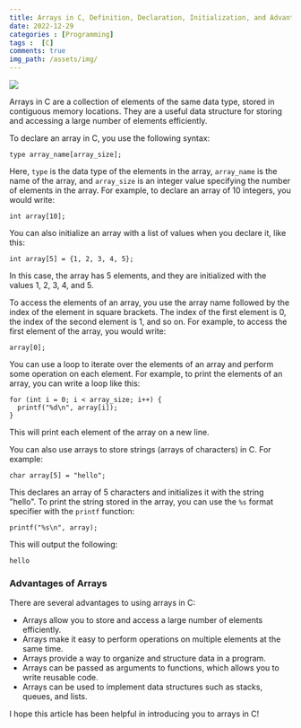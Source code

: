 ```yaml
---
title: Arrays in C, Definition, Declaration, Initialization, and Advantages
date: 2022-12-29
categories : [Programming]
tags :  [C]
comments: true
img_path: /assets/img/
---
```


<img src="Arrays.jpeg">

Arrays in C are a collection of elements of the same data type, stored in contiguous memory locations. They are a useful data structure for storing and accessing a large number of elements efficiently.

To declare an array in C, you use the following syntax:

```
type array_name[array_size];

```

<script async src="https://pagead2.googlesyndication.com/pagead/js/adsbygoogle.js?client=ca-pub-2125431543426665"
     crossorigin="anonymous"></script>
<ins class="adsbygoogle"
     style="display:block; text-align:center;"
     data-ad-layout="in-article"
     data-ad-format="fluid"
     data-ad-client="ca-pub-2125431543426665"
     data-ad-slot="3654420654"></ins>
<script>
     (adsbygoogle = window.adsbygoogle || []).push({});
</script>

Here, `type` is the data type of the elements in the array, `array_name` is the name of the array, and `array_size` is an integer value specifying the number of elements in the array. For example, to declare an array of 10 integers, you would write:

```
int array[10];

```

You can also initialize an array with a list of values when you declare it, like this:

```
int array[5] = {1, 2, 3, 4, 5};

```

In this case, the array has 5 elements, and they are initialized with the values 1, 2, 3, 4, and 5.

To access the elements of an array, you use the array name followed by the index of the element in square brackets. The index of the first element is 0, the index of the second element is 1, and so on. For example, to access the first element of the array, you would write:

```
array[0];

```

You can use a loop to iterate over the elements of an array and perform some operation on each element. For example, to print the elements of an array, you can write a loop like this:

```
for (int i = 0; i < array_size; i++) {
  printf("%d\n", array[i]);
}

```

This will print each element of the array on a new line.

You can also use arrays to store strings (arrays of characters) in C. For example:

```
char array[5] = "hello";

```

This declares an array of 5 characters and initializes it with the string "hello". To print the string stored in the array, you can use the `%s` format specifier with the `printf` function:

```
printf("%s\n", array);

```

This will output the following:

```
hello
```
<script async src="https://pagead2.googlesyndication.com/pagead/js/adsbygoogle.js?client=ca-pub-2125431543426665"
     crossorigin="anonymous"></script>
<ins class="adsbygoogle"
     style="display:block; text-align:center;"
     data-ad-layout="in-article"
     data-ad-format="fluid"
     data-ad-client="ca-pub-2125431543426665"
     data-ad-slot="3654420654"></ins>
<script>
     (adsbygoogle = window.adsbygoogle || []).push({});
</script>
### Advantages of Arrays

There are several advantages to using arrays in C:

-   Arrays allow you to store and access a large number of elements efficiently.
-   Arrays make it easy to perform operations on multiple elements at the same time.
-   Arrays provide a way to organize and structure data in a program.
-   Arrays can be passed as arguments to functions, which allows you to write reusable code.
-   Arrays can be used to implement data structures such as stacks, queues, and lists.

I hope this article has been helpful in introducing you to arrays in C!
